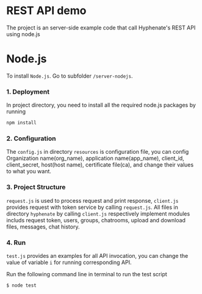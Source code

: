 # REST API demo
The project is an server-side example code that call Hyphenate's REST API using node.js



# Node.js
To install `Node.js`. Go to subfolder `/server-nodejs`.

### 1. Deployment
In project directory, you need to install all the required node.js packages by running 

```bash
npm install
```

### 2. Configuration
The `config.js` in directory `resources` is configuration file, you can config Organization name(org_name), application name(app_name), client_id, client_secret, host(host name), certificate file(ca), and change their values to what you want.

### 3. Project Structure
`request.js` is used to process request and print response, `client.js` provides request with token service by calling `request.js`. All files in directory `hyphenate` by calling `client.js` respectively implement modules includs request token, users, groups, chatrooms, upload and download files, messages, chat history.

### 4. Run
`test.js` provides an examples for all API invocation, you can change the value of variable `i` for running corresponding API.

Run the following command line in terminal to run the test script
```bash
$ node test
```

